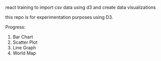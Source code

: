 react training to import csv data using d3 and create data visualizations

this repo is for experimentation purposes using D3.

Progress:
1) Bar Chart
2) Scatter Plot
3) Line Graph
4) World Map
